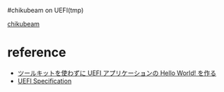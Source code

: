 #chikubeam on UEFI(tmp)

[chikubeam](https://github.com/masawada/chikubeam)

# reference
* [ツールキットを使わずに UEFI アプリケーションの Hello World! を作る](http://d.hatena.ne.jp/shina_ecc/20140819/1408434995)
* [UEFI Specification](http://www.uefi.org/sites/default/files/resources/UEFI%20Spec%202_6.pdf)
